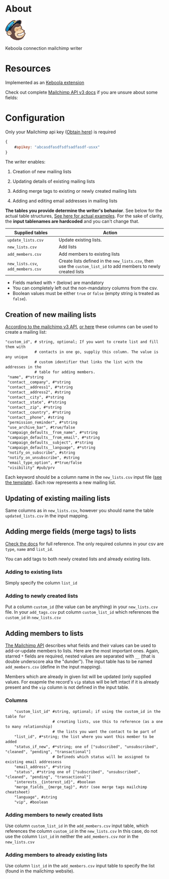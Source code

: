 # About
![Mailchimp logo](media/mc_logo_64.png)

Keboola connection mailchimp writer

# Resources
Implemented as
an [Keboola extension](https://developers.keboola.com/extend/docker/)

Check out complete
[Mailchimp API v3 docs](http://developer.mailchimp.com/documentation/mailchimp/guides/get-started-with-mailchimp-api-3/)
if you are unsure about some fields:

# Configuration
Only your Mailchimp api key ([Obtain here](https://admin.mailchimp.com/account/api/)) is required 
```javascript
{
    #apikey: "abcasdfasdfsdfsadfasdf-usxx"
}

```

The writer enables:
1. Creation of new mailing lists

2. Updating details of existing mailing lists

3. Adding merge tags to existing or newly created mailing lists

4. Adding and editing email addresses in mailing lists

**The tables you provide determine the writer's behavior**. See below for the
actual table structures, [See here for actual examples](templates). 
For the sake of clarity, the **input tablenames are hardcoded** and you can't change that.

| Supplied tables                    | Action                                                                                                           |
| ----------------                   | --------                                                                                                         |
| `update_lists.csv`                 | Update existing lists.                                                                                           |
| `new_lists.csv`                    | Add lists                                                                                                        |
| `add_members.csv`                  | Add members to existing lists                                                                                    |
| `new_lists.csv`, `add_members.csv` | Create lists defined in the `new_lists.csv`, then use the `custom_list_id` to add members to newly created lists |


- Fields marked with `*` (below) are mandatory
- You can completely left out the non-mandatory columns from the csv.
- Boolean values must be either `true` or `false` (empty string is treated as `false`).

## Creation of new mailing lists
[According to the mailchimp v3 API](http://developer.mailchimp.com/documentation/mailchimp/reference/lists/#create-post_lists),
[or here](https://us1.api.mailchimp.com/schema/3.0/Definitions/Lists/POST.json)
these columns can be used to create a mailing list:

```
"custom_id", # string, optional; If you want to create list and fill them with
             # contacts in one go, suppliy this column. The value is any unique
             # custom identifier that links the list with the addresses in the 
             # table for adding members.
 "name", #*string
 "contact__company", #*string
 "contact__address1", #*string
 "contact__address2", #string
 "contact__city", #*string
 "contact__state", #*string
 "contact__zip", #*string
 "contact__country", #*string
 "contact__phone", #string
 "permission_reminder", #*string
 "use_archive_bar", #true/false
 "campaign_defaults__from_name", #*string
 "campaign_defaults__from_email", #*string
 "campaign_defaults__subject", #*string
 "campaign_defaults__language", #*string
 "notify_on_subscribe", #string
 "notify_on_unsubscribe", #string
 "email_type_option", #*true/false
 "visibility" #pub/prv
```

Each keyword should be a column name in the `new_lists.csv` input file
([see the template](./templates/new_lists.csv)). Each row represents a new
mailing list.

## Updating of existing mailing lists
Same columns as in `new_lists.csv`, however you should name the table `updated_lists.csv` in the input mapping.

## Adding merge fields (merge tags) to lists 
[Check the docs](http://developer.mailchimp.com/documentation/mailchimp/reference/lists/merge-fields/#%20) for
full reference. The only required columns in your csv are `type`, `name` and
`list_id`.

You can add tags to both newly created lists and already existing lists.
### Adding to existing lists
Simply specify the column `list_id`
### Adding to newly created lists
Put a column `custom_id` (the value can be anything) in your `new_lists.csv`
file. In your `add_tags.csv` put column `custom_list_id` which references the
`custom_id` in `new_lists.csv`

## Adding members to lists

[The Mailchimp API](http://developer.mailchimp.com/documentation/mailchimp/reference/lists/members/#edit-put_lists_list_id_members_subscriber_hash) describes
what fields and their values can be used to add-or-update members to lists. Here
are the most important ones. Again, starred `*` fields are required, nested
values are separated with `__` (that is double underscore aka the "dunder"). The
input table has to be named `add_members.csv` (define in the input mapping).

Members which are already in given list will be updated (only supplied values.
For exapmle the record's `vip` status will be left intact if it is already
present and the `vip` column is not defined in the input table.

### Columns
```
    "custom_list_id" #string, optional; if using the custom_id in the table for
                     # creating lists, use this to reference (as a one to many relationship)
                     # the lists you want the contact to be part of
    "list_id", #*string; the list where you want this member to be added
    "status_if_new", #*string; one of ["subscribed", "unsubscribed", "cleaned", "pending", "transactional"]
                     # Defineds which status will be assigned to existing email addressess
    "email_address", #*string
    "status", #*string one of ["subscribed", "unsubscribed", "cleaned", "pending", "transactional"]
    "interests__{interest_id}", #boolean
    "merge_fields__{merge_tag}", #str (see merge tags mailchimp cheatsheet)
    "language", #string
    "vip", #boolean
```

### Adding members to newly created lists
Use column `custom_list_id` in the `add_members.csv` input table, which references the column
`custom_id` in the `new_lists.csv` In this case, do not use the column `list_id`
in neither the `add_members.csv` nor in the `new_lists.csv`

### Adding members to already existing lists
Use column `list_id` in the `add_members.csv` input table to specify the list (found in the mailchimp website).

